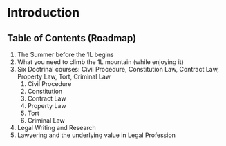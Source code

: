 # Introduction
## Table of Contents (Roadmap)
  1. The Summer before the 1L begins
  1. What you need to climb the 1L mountain (while enjoying it)
  1. Six Doctrinal courses: Civil Procedure, Constitution Law, Contract Law, Property Law, Tort, Criminal Law
      1. Civil Procedure
      1. Constitution
      1. Contract Law
      1. Property Law
      1. Tort
      1. Criminal Law
  1. Legal Writing and Research
  1. Lawyering and the underlying value in Legal Profession
